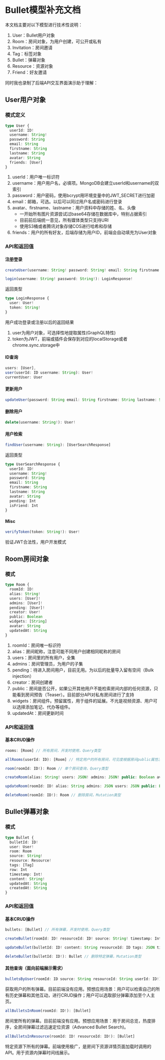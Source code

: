 # Bullet模型补充文档

本文档主要对以下模型进行技术性说明：
1. User：Bullet用户对象
2. Room：房间对象，为用户创建，可公开或私有
3. Invitation：房间邀请
4. Tag：标签对象
5. Bullet：弹幕对象
6. Resource：资源对象
7. Friend：好友邀请

同时我也录制了后端API交互界面演示助于理解：

## User用户对象
### 模式定义
```ts
type User {
  userId: ID!
  username: String!
  password: String
  email: String
  firstname: String
  lastname: String
  avatar: String
  friends: [User]
}
```
1. userId：用户唯一标识符
2. username：用户用户名，必填项。MongoDB会建立userId和username的双索引
3. password：用户密码，使用bcrypt用环境变量中的JWT_SECRET进行加密
4. email：邮箱，可选。以后可以同过用户名或密码进行登录
5. avatar、firstname、lastname：用户资料中存储的姓、名、头像
    * 一开始所有图片资源尝试过base64存储在数据库中，特别占据索引
    * 目前前后端统一意见，所有媒体类型只支持URI
    * 使用S3桶或者腾讯对象存储COS进行哈希和存储
6. friends：用户的所有好友，后端存储为用户ID，前端会自动填充为User对象

### API和返回值

#### 注册登录
```ts
createUser(username: String! password: String! email: String firstname: String lastname: String avatar: String): LoginResponse!

login(username: String! password: String!): LoginResponse!
```

返回类型
```ts
type LoginResponse {
  user: User!
  token: String!
}
```
用户成功登录或注册以后的返回结果
1. user为用户对象，可选择性地提取属性(GraphQL特性)
2. token为JWT，前端或插件会保存到对应的localStorage或者chrome.sync.storage中


#### ID查询
```ts
users: [User],
user(userId: ID username: String): User!
currentUser: User
```

#### 更新用户
```ts
updateUser(password: String email: String firstname: String lastname: String avatar: String): User!
```

#### 删除用户
```ts
delete(username: String!): User!
```

#### 用户检索
```ts
findUser(username: String): [UserSearchResponse]
```
返回类型

```ts
type UserSearchResponse {
  userId: ID!
  username: String!
  password: String
  email: String
  firstname: String
  lastname: String
  avatar: String
  pending: Int
  isFriend: Int
}
```

#### Misc
```ts
verifyToken(token: String!): User!
```
验证JWT合法性，用户开发模式

## Room房间对象

### 模式

```ts
type Room {
  roomId: ID!
  alias: String!
  users: [User]!
  admins: [User]!
  pending: [User]!
  creator: User!
  public: Boolean
  widgets: [String]
  avatar: String
  updatedAt: String
}
```

1. roomId：房间唯一标识符
2. alias：房间昵称，注意可能不同用户创建相同昵称的房间
3. users：房间里的所有用户，全集
4. admins：房间管理员，为用户的子集
5. pending：待进入房间用户，目前无用。为以后的批量导入留有空间（Bulk injection）
6. creator：房间创建者
7. public：房间是否公开，如果公开其他用户不能检索房间内部的任何资源，只能看到房间预告（Teaser）。目前部分API对私有房间进行了支持
8. widgets：房间组件。预留属性，用于组件的延展。不光是视频资源、用户可以选择添加笔记、代办等组件。
9. updatedAt：房间更新时间

### API和返回值
#### 基本CRUD操作
```ts
rooms: [Room] // 所有房间，开发时使用，Query类型

allRooms(userId: ID): [Room] // 特定用户的所有房间，可见度根据房间public属性决定，Query类型

room(roomId: ID!): Room // 单个房间查询，Query类型

createRoom(alias: String! users: JSON! admins: JSON! public: Boolean avatar: String widgets: JSON ): Room! // 创建房间，Mutation类型

updateRoom(roomId: ID! alias: String admins: JSON users: JSON public: Boolean avatar: String widgets: JSON): Room // 更新房间，Mutation类型

deleteRoom(roomId: ID!): Room // 删除房间，Mutation类型
```

## Bullet弹幕对象
### 模式
```ts
type Bullet {
  bulletId: ID!
  user: User!
  room: Room
  source: String!
  resource: Resource!
  tags: [Tag]
  row: Int
  timestamp: Int!
  content: String!
  updatedAt: String
  createdAt: String
}
```

### API和返回值

#### 基本CRUD操作
```ts
bullets: [Bullet] // 所有弹幕，开发时使用，Query类型

createBullet(roomId: ID! resourceId: ID! source: String! timestamp: Int! row: Int content: String!): Bullet! // 创建弹幕，Mutation类型

updateBullet(bulletId: ID! content: String resourceId: ID tags: JSON timestamp: Int row: Int): Bullet // 更新弹幕，Mutation类型

deleteBullet(bulletId: ID!): Bullet // 删除特定弹幕，Mutation类型
```

#### 其他查询（面向前端展示需求）
```ts
bulletsByUser(roomId: ID source: String resourceId: String userId: ID!): [Bullet]
```
获取用户的所有弹幕。目前前端没有应用。预想应用场景：用户可以检索自己的所有历史弹幕和其他互动，进行CRUD操作；用户可以选取部分弹幕添加至个人主页。

```ts
allBulletsInRoom(roomId: ID!): [Bullet]
```

房间里所有的弹幕。目前前端没有应用。预想应用场景：用于房间总览，热度排序，全房间弹幕过滤迅速定位资源（Advanced Bullet Search)。

```ts
allBulletsInResource(roomId: ID! resourceId: ID!): [Bullet]
```

特定资源下所有的弹幕。前端使用极广，是房间下资源详情页面加载时调用的API。用于资源内弹幕时间线展示。

